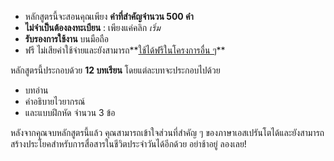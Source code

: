 - หลักสูตรนี้จะสอนคุณเพียง **คำที่สำคัญจำนวน 500 คำ**
- **ไม่จำเป็นต้องลงทะเบียน** : เพียงแค่คลิก *เริ่ม*
- **รับรองการใช้งาน** บนมือถือ
- ฟรี ไม่เสียค่าใช้จ่ายและยังสามารถ**[ใช้ได้ฟรีในโครงการอื่น ๆ](https://github.com/Esperanto/kurso-zagreba-metodo)**

หลักสูตรนี้ประกอบด้วย **12 บทเรียน** โดยแต่ละบทจะประกอบไปด้วย

- บทอ่าน
- คำอธิบายไวยากรณ์
- และแบบฝึกหัด จำนวน 3 ข้อ

หลังจากคุณจบหลักสูตรนี้แล้ว คุณสามารถเข้าใจส่วนที่สำคัญ ๆ ของภาษาเอสเปรันโตได้และยังสามารถสร้างประโยคสำหรับการสื่อสารในชีวิตประจำวันได้อีกด้วย  อย่าช้าอยู่ ลองเลย!
